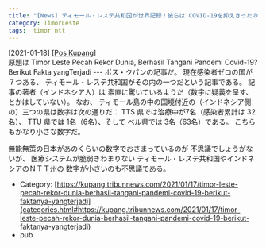 ```yaml
---
title: "[News] ティモール・レステ共和国が世界記録！彼らは COVID-19を抑えきったのか ---ティモール・レステは（現状）感染者ゼロ！"
category: TimorLeste
tags:  timor ntt
---
```


[2021-01-18] [[Pos Kupang]](https://kupang.tribunnews.com/2021/01/17/timor-leste-pecah-rekor-dunia-berhasil-tangani-pandemi-covid-19-berikut-faktanya-yangterjadi)  
 原題は 
Timor Leste Pecah Rekor Dunia, Berhasil Tangani Pandemi Covid-19? Berikut Fakta yangTerjadi ---
ポス・クパンの記事だ。
現在感染者ゼロの国が７つある、
ティモール・レステ共和国がその内の一つだという記事である。
記事の著者（インドネシア人）は
素直に驚いているようだ（数字に疑義を呈す、とかはしていない）。
なお、
ティモール島の中の国境付近の（インドネシア側の）三つの県は数字は次の通りだ：
TTS 県では治療中が7名（感染者累計は 32名）、
TTU 県では 1名（6名）、そして
ベル県では 3名（63名）である。
こちらもかなり小さな数字だ。

 無能無策の日本があのくらいの数字でおさまっているのが
不思議でしょうがないが、
医療システムが脆弱きわまりない
ティモール・レステ共和国やインドネシアのＮＴＴ州の
数字が小さいのも不思議である。

- Category: [https://kupang.tribunnews.com/2021/01/17/timor-leste-pecah-rekor-dunia-berhasil-tangani-pandemi-covid-19-berikut-faktanya-yangterjadi](categories.html#https://kupang.tribunnews.com/2021/01/17/timor-leste-pecah-rekor-dunia-berhasil-tangani-pandemi-covid-19-berikut-faktanya-yangterjadi)
- pub

